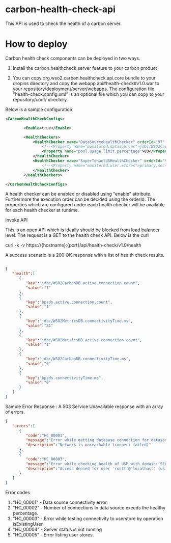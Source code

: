 # carbon-health-check-api

This API is used to check the health of a carbon server.

# How to deploy

Carbon health check components can be deployed in two ways.

1) Install the carbon.healthcheck.server feature to your carbon product

2) You can copy org.wso2.carbon.healthcheck.api.core bundle to your dropins directory and copy the webapp api#health-check#v1.0.war to your repository/deployment/server/webapps. The configuration file "health-check.config.xml" is an optional file which you can copy to your repository/conf/ directory. 

Below is a sample configuration

```xml
<CarbonHealthCheckConfigs>

        <Enable>true</Enable>

        <HealthCheckers>
            <HealthChecker name="DataSourceHealthChecker" orderId="97" enable="true">
                <!--<Property name="monitored.datasources">jdbc/WSO2CarbonDB,jdbc/WSO2MetricsDB,jdbc/WSO2UMDB</Property>-->
                <Property name="pool.usage.limit.percentage">80</Property>
            </HealthChecker>
            <HealthChecker name="SuperTenantUSHealthChecker" orderId="98" enable="true">
                <!--<Property name="monitored.user.stores">primary,sec</Property>-->
            </HealthChecker>
        </HealthCheckers>

</CarbonHealthCheckConfigs> 

```

A health checker can be enabled or disabled using "enable" attribute. Furthermore the execution order can be decided using the orderId. The properties which are configured under each health checker will be available for each health checker at runtime.


Invoke API 

This is an open API which is ideally should be blocked from load balancer level. The request is a GET to the health check API. Below is the curl

curl -k -v https://{hostname}:{port}/api/health-check/v1.0/health

A success scenario is a 200 OK response with a list of health check results.

```json

{  
   "health":[  
      {  
         "key":"jdbc/WSO2CarbonDB.active.connection.count",
         "value":"1"
      },
      {  
         "key":"bpsds.active.connection.count",
         "value":"1"
      },
      {  
         "key":"jdbc/WSO2MetricsDB.connectivityTime.ms",
         "value":"81"
      },
      {  
         "key":"jdbc/WSO2MetricsDB.active.connection.count",
         "value":"1"
      },
      {  
         "key":"jdbc/WSO2CarbonDB.connectivityTime.ms",
         "value":"0"
      },
      {  
         "key":"bpsds.connectivityTime.ms",
         "value":"0"
      }
   ]
}
```

Sample Error Response : A 503 Service Unavailable response with an array of errors. 

```json
{  
   "errors":[  
      {  
         "code":"HC_00001",
         "message":"Error while getting database connection for datasource: jdbc/DISCONNECTED",
         "description":"Network is unreachable (connect failed)"
      },
      {  
         "code":"HC_00003",
         "message":"Error while checking health of USM with domain: SEC",
         "description":"Access denied for user 'roott'@'localhost' (using password: YES)"
      }
   ]
}
```

Error codes

1)  "HC_00001" - Data source connectivity error.
2)  "HC_00002" - Number of connections in data source exeeds the healthy percentage.
3)  "HC_00003" - Error while testing connectivity to userstore by operation isExistingUser
4)  "HC_00004" - Server status is not running
5)  "HC_00005" - Error listing user stores.
           